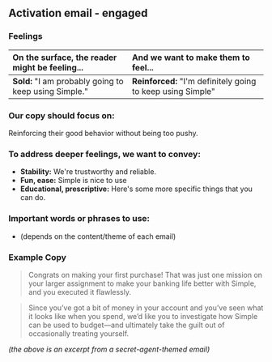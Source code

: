 ## Activation email - engaged

### Feelings

|On the surface, the reader might be feeling... | And we want to make them to feel... |
|:---------------|:---------------|
| **Sold:** "I am probably going to keep using Simple."| **Reinforced:** "I'm definitely going to keep using Simple"|

### Our copy should focus on:
Reinforcing their good behavior without being too pushy.

### To address deeper feelings, we want to convey:
- **Stability:** We're trustworthy and reliable.
- **Fun, ease:** Simple is nice to use
- **Educational, prescriptive:** Here's some more specific things that you can do.

### Important words or phrases to use:
- (depends on the content/theme of each email)

### **Example Copy**
>Congrats on making your first purchase! That was just one mission on your larger assignment to make your banking life better with Simple, and you executed it flawlessly.

>Since you’ve got a bit of money in your account and you’ve seen what it looks like when you spend, we’d like you to investigate how Simple can be used to budget—and ultimately take the guilt out of occasionally treating yourself.

*(the above is an excerpt from a secret-agent-themed email)*